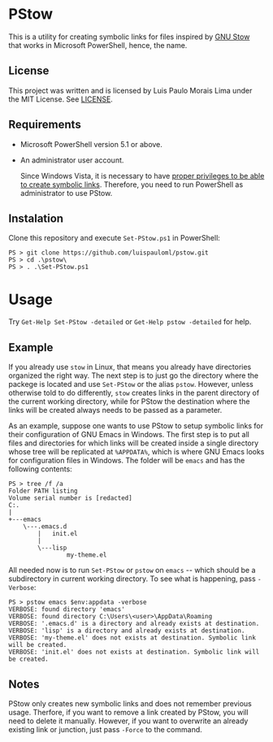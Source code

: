 # PStow
This is a utility for creating symbolic links for files inspired by
[GNU Stow](https://www.gnu.org/software/stow/) that works in Microsoft
PowerShell, hence, the name.

## License
This project was written and is licensed by Luis Paulo Morais Lima
under the MIT License. See [LICENSE](./LICENSE).

## Requirements

* Microsoft PowerShell version 5.1 or above.

* An administrator user account.

  Since Windows Vista, it is necessary to have [proper privileges to
  be able to create symbolic
  links](https://docs.microsoft.com/en-us/previous-versions/windows/it-pro/windows-vista/cc766301(v=ws.10)#create-symbolic-links).
  Therefore, you need to run PowerShell as administrator to use PStow.


## Instalation
Clone this repository and execute `Set-PStow.ps1` in PowerShell:

```
PS > git clone https://github.com/luispauloml/pstow.git
PS > cd .\pstow\
PS > . .\Set-PStow.ps1
```

# Usage
Try `Get-Help Set-PStow -detailed` or `Get-Help pstow -detailed` for
help.
	
## Example
If you already use `stow` in Linux, that means you already have
directories organized the right way.  The next step is to just go the
directory where the packege is located and use `Set-PStow` or the
alias `pstow`.  However, unless otherwise told to do differently,
`stow` creates links in the parent directory of the current working
directory, while for PStow the destination where the links will be
created always needs to be passed as a parameter.

As an example, suppose one wants to use PStow to setup symbolic links
for their configuration of GNU Emacs in Windows.  The first step is to
put all files and directories for which links will be created inside a
single directory whose tree will be replicated at `%APPDATA%`, which
is where GNU Emacs looks for configuration files in Windows.  The
folder will be `emacs` and has the following contents:

```
PS > tree /f /a
Folder PATH listing
Volume serial number is [redacted]
C:.
|
+---emacs
    \---.emacs.d
        |   init.el
        |
        \---lisp
                my-theme.el
```

All needed now is to run `Set-PStow` or `pstow` on `emacs` -- which
should be a subdirectory in current working directory.  To see what is
happening, pass `-Verbose`:

```
PS > pstow emacs $env:appdata -verbose
VERBOSE: found directory 'emacs'
VERBOSE: found directory C:\Users\<user>\AppData\Roaming
VERBOSE: '.emacs.d' is a directory and already exists at destination.
VERBOSE: 'lisp' is a directory and already exists at destination.
VERBOSE: 'my-theme.el' does not exists at destination. Symbolic link will be created.
VERBOSE: 'init.el' does not exists at destination. Symbolic link will be created.
```

## Notes
PStow only creates new symbolic links and does not remember previous
usage.  Therfore, if you want to remove a link created by PStow, you
will need to delete it manually.  However, if you want to overwrite an
already existing link or junction, just pass `-Force` to the command.
